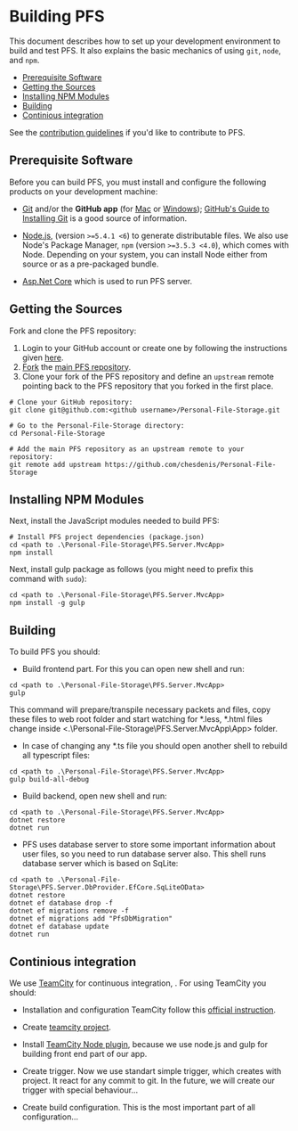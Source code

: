 # Building PFS

This document describes how to set up your development environment to build and test PFS.
It also explains the basic mechanics of using `git`, `node`, and `npm`.

* [Prerequisite Software](#prerequisite-software)
* [Getting the Sources](#getting-the-sources)
* [Installing NPM Modules](#installing-npm-modules)
* [Building](#building)
* [Continious integration](#continious-integration)

See the [contribution guidelines](/CONTRIBUTING.md)
if you'd like to contribute to PFS.

## Prerequisite Software

Before you can build PFS, you must install and configure the
following products on your development machine:

* [Git](http://git-scm.com) and/or the **GitHub app** (for [Mac](http://mac.github.com) or
  [Windows](http://windows.github.com)); [GitHub's Guide to Installing
  Git](https://help.github.com/articles/set-up-git) is a good source of information.

* [Node.js](http://nodejs.org), (version `>=5.4.1 <6`) to generate distributable files. We also use Node's Package Manager, `npm`
  (version `>=3.5.3 <4.0`), which comes with Node. Depending on your system, you can install Node either from
  source or as a pre-packaged bundle.

* [Asp.Net Core](https://www.asp.net/core) which is used to run PFS server.

## Getting the Sources

Fork and clone the PFS repository:

1. Login to your GitHub account or create one by following the instructions given
   [here](https://github.com/signup/free).
2. [Fork](http://help.github.com/forking) the [main PFS repository](https://github.com/chesdenis/Personal-File-Storage).
3. Clone your fork of the PFS repository and define an `upstream` remote pointing back to
   the PFS repository that you forked in the first place.

```shell
# Clone your GitHub repository:
git clone git@github.com:<github username>/Personal-File-Storage.git

# Go to the Personal-File-Storage directory:
cd Personal-File-Storage

# Add the main PFS repository as an upstream remote to your repository:
git remote add upstream https://github.com/chesdenis/Personal-File-Storage
```
## Installing NPM Modules

Next, install the JavaScript modules needed to build PFS:

```shell
# Install PFS project dependencies (package.json)
cd <path to .\Personal-File-Storage\PFS.Server.MvcApp>
npm install
```

Next, install gulp package as follows (you might need to prefix this command with `sudo`):

```shell
cd <path to .\Personal-File-Storage\PFS.Server.MvcApp>
npm install -g gulp 
```

## Building

To build PFS you should:
* Build frontend part. For this you can open new shell and run:
```shell
cd <path to .\Personal-File-Storage\PFS.Server.MvcApp>
gulp
```
This command will prepare/transpile necessary packets and files, copy these files to web root folder and start watching for *.less, *.html files change inside <.\Personal-File-Storage\PFS.Server.MvcApp\App> folder. 
* In case of changing any *.ts file you should open another shell to rebuild all typescript files:
```shell
cd <path to .\Personal-File-Storage\PFS.Server.MvcApp>
gulp build-all-debug
```
* Build backend, open new shell and run:
```shell
cd <path to .\Personal-File-Storage\PFS.Server.MvcApp>
dotnet restore
dotnet run
```
* PFS uses database server to store some important information about user files, so you need to run database server also. This shell runs database server which is based on SqLite:
```shell
cd <path to .\Personal-File-Storage\PFS.Server.DbProvider.EfCore.SqLiteOData>
dotnet restore
dotnet ef database drop -f
dotnet ef migrations remove -f
dotnet ef migrations add "PfsDbMigration"
dotnet ef database update
dotnet run
```

## Continious integration

We use [TeamCity](https://www.jetbrains.com/teamcity/) for continuous integration, . 
For using TeamCity you should:
* Installation and configuration TeamCity follow this [official instruction](https://confluence.jetbrains.com/display/TCD8/Installing+and+Configuring+the+TeamCity+Server#InstallingandConfiguringtheTeamCityServer-InstallingTeamCityServer).

* Create [teamcity project](https://confluence.jetbrains.com/display/TCD10/Creating+and+Editing+Projects#CreatingandEditingProjects-CreatingProject).

* Install [TeamCity Node plugin](https://github.com/jonnyzzz/TeamCity.Node), because we use node.js and gulp for building front end part of our app.

* Create trigger. Now we use standart simple trigger, which creates with project. It react for any commit to git. In the future, we will create our trigger with special behaviour...

* Create build configuration. This is the most important part of all configuration...



